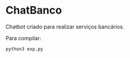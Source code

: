 # ChatBanco
Chatbot criado para realizar serviços bancários.

Para compilar:
```{r}
python3 exp.py
```
